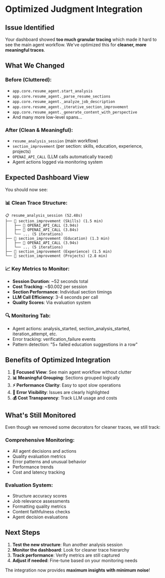 # Optimized Judgment Integration

## Issue Identified
Your dashboard showed **too much granular tracing** which made it hard to see the main agent workflow. We've optimized this for **cleaner, more meaningful traces**.

## What We Changed

### Before (Cluttered):
- `app.core.resume_agent.start_analysis` 
- `app.core.resume_agent._parse_resume_sections`
- `app.core.resume_agent._analyze_job_description`
- `app.core.resume_agent._iterative_section_improvement`
- `app.core.resume_agent._generate_content_with_perspective`
- And many more low-level spans...

### After (Clean & Meaningful):
- `resume_analysis_session` (main workflow)
- `section_improvement` (per section: skills, education, experience, projects)
- `OPENAI_API_CALL` (LLM calls automatically traced)
- Agent actions logged via monitoring system

## Expected Dashboard View

You should now see:

### **📊 Clean Trace Structure:**
```
📋 resume_analysis_session (52.48s)
├── 🔧 section_improvement (Skills) (1.5 min)
│   ├── 🤖 OPENAI_API_CALL (3.94s)
│   ├── 🤖 OPENAI_API_CALL (3.84s) 
│   └── ... (5 iterations)
├── 🔧 section_improvement (Education) (1.3 min)
│   ├── 🤖 OPENAI_API_CALL (3.94s)
│   └── ... (5 iterations)
├── 🔧 section_improvement (Experience) (1.5 min)
└── 🔧 section_improvement (Projects) (2.8 min)
```

### **📈 Key Metrics to Monitor:**
- **Session Duration**: ~52 seconds total
- **Cost Tracking**: ~$0.002 per session
- **Section Performance**: Individual section timings
- **LLM Call Efficiency**: 3-4 seconds per call
- **Quality Scores**: Via evaluation system

### **🔍 Monitoring Tab:**
- Agent actions: analysis_started, section_analysis_started, iteration_attempt, etc.
- Error tracking: verification_failure events
- Pattern detection: "5+ failed education suggestions in a row"

## Benefits of Optimized Integration

1. **🎯 Focused View**: See main agent workflow without clutter
2. **📊 Meaningful Grouping**: Sections grouped logically
3. **⚡ Performance Clarity**: Easy to spot slow operations
4. **🚨 Error Visibility**: Issues are clearly highlighted
5. **💰 Cost Transparency**: Track LLM usage and costs

## What's Still Monitored

Even though we removed some decorators for cleaner traces, we still track:

### **Comprehensive Monitoring:**
- All agent decisions and actions
- Quality evaluation metrics
- Error patterns and unusual behavior
- Performance trends
- Cost and latency tracking

### **Evaluation System:**
- Structure accuracy scores
- Job relevance assessments  
- Formatting quality metrics
- Content faithfulness checks
- Agent decision evaluations

## Next Steps

1. **Test the new structure**: Run another analysis session
2. **Monitor the dashboard**: Look for cleaner trace hierarchy
3. **Track performance**: Verify metrics are still captured
4. **Adjust if needed**: Fine-tune based on your monitoring needs

The integration now provides **maximum insights with minimum noise**! 
